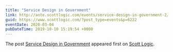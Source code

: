 ```yaml
---
title: "Service Design in Government"
link: http://ante.scottlogic.com/events/service-design-in-government-2/
guid: https://www.scottlogic.com/?post_type=events&p=6222
eventDate: 2020-03-04
pubDateTime: 2019-10-10 15:19:54 +0000
---
```


<p>The post <a rel="nofollow" href="http://ante.scottlogic.com/events/service-design-in-government-2/">Service Design in Government</a> appeared first on <a rel="nofollow" href="http://ante.scottlogic.com">Scott Logic</a>.</p>